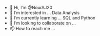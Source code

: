 - 👋 Hi, I’m @NourAJ20
- 👀 I’m interested in ... Data Analysis 
- 🌱 I’m currently learning ... SQL and Python 
- 💞️ I’m looking to collaborate on ... 
- 📫 How to reach me ...

<!---
NourAJ20/NourAJ20 is a ✨ special ✨ repository because its `README.md` (this file) appears on your GitHub profile.
You can click the Preview link to take a look at your changes.
--->
